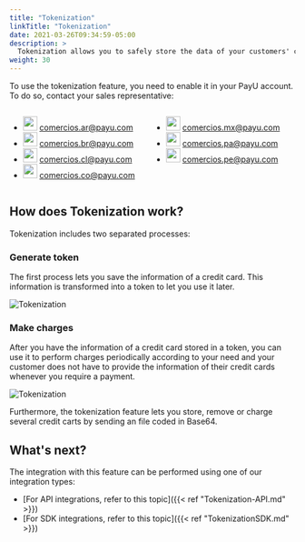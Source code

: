 ```yaml
---
title: "Tokenization"
linkTitle: "Tokenization"
date: 2021-03-26T09:34:59-05:00
description: >
  Tokenization allows you to safely store the data of your customers' credit cards through the creation of a token. This token lets you make regular charges or implement the _1 Click payment_ feature, following PCI DSS (Payment Card Industry Data Security Standard) security standards to handle credit card data.
weight: 30
---
```


To use the tokenization feature, you need to enable it in your PayU account. To do so, contact your sales representative:

<div style="display: flex;">
  <div style="float: left;width: 50%;">
    <ul>
      <li><img src="/assets/Argentina.png" width="25px"/> <a href="comercios.ar@payu.com">comercios.ar@payu.com</a></li>
      <li><img src="/assets/Brasil.png" width="25px"/> <a href="comercios.br@payu.com">comercios.br@payu.com</a></li>
      <li><img src="/assets/Chile.png" width="25px"/> <a href="comercios.cl@payu.com">comercios.cl@payu.com</a></li>
      <li><img src="/assets/Colombia.png" width="25px"/> <a href="comercios.co@payu.com">comercios.co@payu.com</a></li>
    </ul>
  </div>
  <div style="float: left;width: 50%;">
    <ul>
      <li><img src="/assets/Mexico.png" width="25px"/> <a href="comercios.mx@payu.com">comercios.mx@payu.com</a></li>
      <li><img src="/assets/Panama.png" width="25px"/> <a href="comercios.pa@payu.com">comercios.pa@payu.com</a></li>
      <li><img src="/assets/Peru.png" width="25px"/> <a href="comercios.pe@payu.com">comercios.pe@payu.com</a></li>
    </ul>
  </div>
</div>

## How does Tokenization work?
Tokenization includes two separated processes:

### Generate token
The first process lets you save the information of a credit card. This information is transformed into a token to let you use it later.

![Tokenization](/assets/Tokenization/tokenizacion1-en.png)

### Make charges
After you have the information of a credit card stored in a token, you can use it to perform charges periodically according to your need and your customer does not have to provide the information of their credit cards whenever you require a payment.

![Tokenization](/assets/Tokenization/tokenizacion2-en.png)

Furthermore, the tokenization feature lets you store, remove or charge several credit carts by sending an file coded in Base64.

## What's next?
The integration with this feature can be performed using one of our integration types:

* [For API integrations, refer to this topic]({{< ref "Tokenization-API.md" >}})
* [For SDK integrations, refer to this topic]({{< ref "TokenizationSDK.md" >}})
